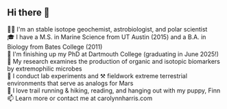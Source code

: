 ## Hi there 👋
👩‍🔬 I'm an stable isotope geochemist, astrobiologist, and polar scientist   
🎓 I have a M.S. in Marine Science from UT Austin (2015) and a B.A. in Biology from Bates College (2011)   
🍾 I'm finishing up my PhD at Dartmouth College (graduating in June 2025!)   
🦠 My research examines the production of organic and isotopic biomarkers by extremophilic microbes   
🧪 I conduct lab experiments and ⚒️ fieldwork extreme terrestrial environments that serve as analogs for Mars   
🥾 I love trail running & hiking, reading, and hanging out with my puppy, Finn    
📫 Learn more or contact me at carolynnharris.com

